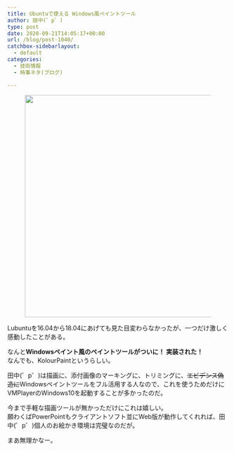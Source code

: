 ```yaml
---
title: Ubuntuで使える Windows風ペイントツール
author: 田中(゜p゜)
type: post
date: 2020-09-21T14:05:17+00:00
url: /blog/post-1040/
catchbox-sidebarlayout:
  - default
categories:
  - 技術情報
  - 時事ネタ(ブログ)

---
```

<div class="wp-block-image">
  <figure class="aligncenter size-large"><img loading="lazy" width="642" height="507" src="/wp-content/uploads/2020/09/2020-09-21-225514_642x507_scrot.png" alt="" class="wp-image-1041" srcset="https://tmp-net.biz/wp-content/uploads/2020/09/2020-09-21-225514_642x507_scrot.png 642w, https://tmp-net.biz/wp-content/uploads/2020/09/2020-09-21-225514_642x507_scrot-300x237.png 300w" sizes="(max-width: 642px) 100vw, 642px" /></figure>
</div>

Lubuntuを16.04から18.04にあげても見た目変わらなかったが、一つだけ激しく感動したことがある。  
  
なんと**Windowsペイント風のペイントツールがついに！ 実装された！**  
なんでも、KolourPaintというらしい。  
  
田中(゜p゜)は描画に、添付画像のマーキングに、トリミングに、<s>エビデンス偽造に</s>Windowsペイントツールをフル活用する人なので、これを使うためだけにVMPlayerのWindows10を起動することが多かったのだ。  
  
今まで手軽な描画ツールが無かっただけにこれは嬉しい。  
願わくばPowerPointもクライアントソフト並にWeb版が動作してくれれば、田中(゜p゜)個人のお絵かき環境は完璧なのだが。  
  
まあ無理かなー。